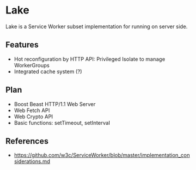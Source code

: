 # Lake
Lake is a Service Worker subset implementation for running on server side.

## Features
* Hot reconfiguration by HTTP API: Privileged Isolate to manage WorkerGroups
* Integrated cache system (?)

## Plan
* Boost Beast HTTP/1.1 Web Server
* Web Fetch API
* Web Crypto API
* Basic functions: setTimeout, setInterval

## References
* https://github.com/w3c/ServiceWorker/blob/master/implementation_considerations.md
